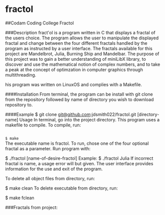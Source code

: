 # fractol

##Codam Coding College Fractol

###Description
fract'ol is a program written in C that displays a fractal of the users choice. The program allows the user to manipulate the displayed fractal and change between the four different fractals handled by the program as instructed by a user interface. The fractals available for this project are Mandelbrot, Julia, Burning Ship and Mandelbar.
The purpose of this project was to gain a better understanding of miniLibX library, to discover and use the mathematical notion of complex numbers, and to take a peak at the concept of optimzation in computer graphics through multithreading.

his program was written on LinuxOS and complies with a Makefile.

####Installation
From terminal, the program can be install with git clone from the repository followed by name of directory you wish to download repository to.

####Example
<block>
$ git clone git@github.com:jdsmith022/fractol.git [directory-name]
</block>
Usage
In terminal, go into the project directory. This program uses a makefile to compile. To compile, run:

<code>
$ make
</code>
The executable name is fractol. To run, chose one of the four optional fractal as a parameter. Run program with:

$ ./fractol [name-of-desire-fractol]
Example:
$ ./fractol Julia
If incorrect fractal is name, a usage error will but given. The user interface provides information for the use and exit of the program.

To delete all object files from directory, run:

$ make clean
To delete executable from directory, run:

$ make fclean

###Fractals from project:

